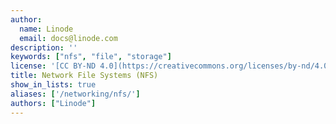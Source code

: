 ```yaml
---
author:
  name: Linode
  email: docs@linode.com
description: ''
keywords: ["nfs", "file", "storage"]
license: '[CC BY-ND 4.0](https://creativecommons.org/licenses/by-nd/4.0)'
title: Network File Systems (NFS)
show_in_lists: true
aliases: ['/networking/nfs/']
authors: ["Linode"]
---
```

